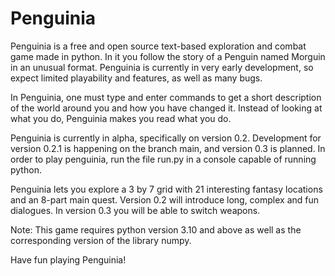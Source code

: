 # Penguinia

Penguinia is a free and open source text-based exploration and combat game made in python. In it you follow the story of a Penguin named Morguin in an unusual format. Penguinia is currently in very early development, so expect limited playability and features, as well as many bugs.

In Penguinia, one must type and enter commands to get a short description of the world around you and how you have changed it. Instead of looking at what you do, Penguinia makes you read what you do.

Penguinia is currently in alpha, specifically on version 0.2. Development for version 0.2.1 is happening on the branch main, and version 0.3 is planned. In order to play penguinia, run the file run.py in a console capable of running python.

Penguinia lets you explore a 3 by 7 grid with 21 interesting fantasy locations and an 8-part main quest. Version 0.2 will introduce long, complex and fun dialogues. In version 0.3 you will be able to switch weapons.

Note: This game requires python version 3.10 and above as well as the corresponding version of the library numpy.

Have fun playing Penguinia!
